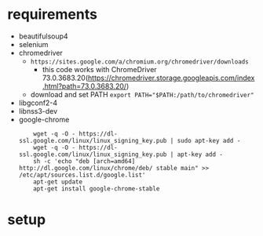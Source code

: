 # requirements

- beautifulsoup4
- selenium
- chromedriver
    - `https://sites.google.com/a/chromium.org/chromedriver/downloads`
        - this code works with ChromeDriver 73.0.3683.20(https://chromedriver.storage.googleapis.com/index.html?path=73.0.3683.20/)
    - download and set PATH `export PATH="$PATH:/path/to/chromedriver"`
- libgconf2-4
- libnss3-dev
- google-chrome
    ```
        wget -q -O - https://dl-ssl.google.com/linux/linux_signing_key.pub | sudo apt-key add -
        wget -q -O - https://dl-ssl.google.com/linux/linux_signing_key.pub | apt-key add -
        sh -c 'echo "deb [arch=amd64] http://dl.google.com/linux/chrome/deb/ stable main" >> /etc/apt/sources.list.d/google.list'
        apt-get update
        apt-get install google-chrome-stable
    ```



# setup

```


```
